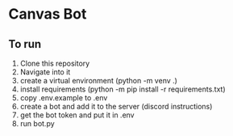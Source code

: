 # Canvas Bot

## To run

1. Clone this repository
2. Navigate into it
3. create a virtual environment (python -m venv .)
4. install requirements (python -m pip install -r requirements.txt)
5. copy .env.example to .env
6. create a bot and add it to the server (discord instructions)
7. get the bot token and put it in .env
8. run bot.py
